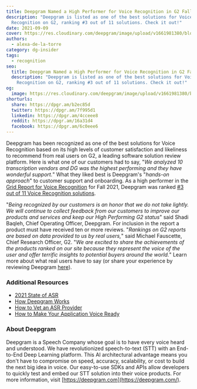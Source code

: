 ```yaml
---
title: Deepgram Named a High Performer for Voice Recognition in G2 Fall Report
description: "Deepgram is listed as one of the best solutions for Voice
  Recognition on G2, ranking #3 out of 11 solutions. Check it out!"
date: 2021-09-09
cover: https://res.cloudinary.com/deepgram/image/upload/v1661981380/blog/deepgram-named-a-high-performer-for-voice-recognition-software-in-g2-fall-report/G2-leader%402x.png
authors:
  - alexa-de-la-torre
category: dg-insider
tags:
  - recognition
seo:
  title: Deepgram Named a High Performer for Voice Recognition in G2 Fall Report
  description: "Deepgram is listed as one of the best solutions for Voice
    Recognition on G2, ranking #3 out of 11 solutions. Check it out!"
og:
  image: https://res.cloudinary.com/deepgram/image/upload/v1661981380/blog/deepgram-named-a-high-performer-for-voice-recognition-software-in-g2-fall-report/G2-leader%402x.png
shorturls:
  share: https://dpgr.am/b2ec85d
  twitter: https://dpgr.am/7f995d1
  linkedin: https://dpgr.am/4cceee8
  reddit: https://dpgr.am/16a31d4
  facebook: https://dpgr.am/6c0eee6
---
```

Deepgram has been recognized as one of the best solutions for Voice Recognition based on its high levels of customer satisfaction and likeliness to recommend from real users on G2, a leading software solution review platform.  Here is what one of our customers had to say, "*We analyzed 10 transcription vendors and DG was the highest performing and they have wonderful support.*" What they liked best is Deepgram's "*hands-on approach*" to customer support and onboarding.  As a high performer in the [Grid Report for Voice Recognition](https://www.g2.com/categories/voice-recognition) for Fall 2021, Deepgram was ranked [\#3 out of 11 Voice Recognition solutions](https://www.g2.com/categories/voice-recognition?tab=highest_rated).

"*Being recognized by our customers is an honor that we do not take lightly. We will continue to collect feedback from our customers to improve our products and services and keep our High Performing G2 status*" said Shadi Baqleh, Chief Operating Officer, Deepgram. For inclusion in the report a product must have received ten or more reviews. "*Rankings on G2 reports are based on data provided to us by real users,*" said Michael Fauscette, Chief Research Officer, G2. "*We are excited to share the achievements of the products ranked on our site because they represent the voice of the user and offer terrific insights to potential buyers around the world.*"  Learn more about what real users have to say (or share your experience by reviewing Deepgram [here](https://www.g2.com/products/deepgram/reviews)).

### Additional Resources

* [2021 State of ASR](https://offers.deepgram.com/state-of-asr-report-2021)
* [How Deepgram Works](https://offers.deepgram.com/how-deepgram-works-whitepaper)
* [How to Vet an ASR Provider](https://offers.deepgram.com/how-to-vet-an-asr-provider-thank-you)
* [How to Make Your Application Voice Ready](https://offers.deepgram.com/whitepaper-how-to-make-your-application-voice-ready)

### About Deepgram

Deepgram is a Speech Company whose goal is to have every voice heard and understood. We have revolutionized speech-to-text (STT) with an End-to-End Deep Learning platform. This AI architectural advantage means you don't have to compromise on speed, accuracy, scalability, or cost to build the next big idea in voice. Our easy-to-use SDKs and APIs allow developers to quickly test and embed our STT solution into their voice products. For more information, visit [https://deepgram.com](https://deepgram.com/).